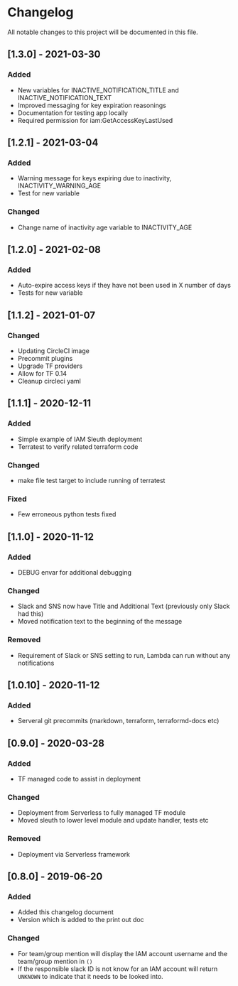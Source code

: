 <!-- markdownlint-disable MD013 MD033 MD024  -->

# Changelog

All notable changes to this project will be documented in this file.

## [1.3.0] - 2021-03-30

### Added

- New variables for INACTIVE_NOTIFICATION_TITLE and INACTIVE_NOTIFICATION_TEXT
- Improved messaging for key expiration reasonings
- Documentation for testing app locally
- Required permission for iam:GetAccessKeyLastUsed

## [1.2.1] - 2021-03-04

### Added

- Warning message for keys expiring due to inactivity, INACTIVITY_WARNING_AGE
- Test for new variable

### Changed

- Change name of inactivity age variable to INACTIVITY_AGE

## [1.2.0] - 2021-02-08

### Added

- Auto-expire access keys if they have not been used in X number of days
- Tests for new variable

## [1.1.2] - 2021-01-07

### Changed

- Updating CircleCI image
- Precommit plugins
- Upgrade TF providers
- Allow for TF 0.14
- Cleanup circleci yaml

## [1.1.1] - 2020-12-11

### Added

- Simple example of IAM Sleuth deployment
- Terratest to verify related terraform code

### Changed

- make file test target to include running of terratest

### Fixed

- Few erroneous python tests fixed

## [1.1.0] - 2020-11-12

### Added

- DEBUG envar for additional debugging

### Changed

- Slack and SNS now have Title and Additional Text (previously only Slack had this)
- Moved notification text to the beginning of the message

### Removed

- Requirement of Slack or SNS setting to run, Lambda can run without any notifications

## [1.0.10] - 2020-11-12

### Added

- Serveral git precommits (markdown, terraform, terraformd-docs etc)

## [0.9.0] - 2020-03-28

### Added

- TF managed code to assist in deployment

### Changed

- Deployment from Serverless to fully managed TF module
- Moved sleuth to lower level module and update handler, tests etc

### Removed

- Deployment via Serverless framework

## [0.8.0] - 2019-06-20

### Added

- Added this changelog document
- Version which is added to the print out doc

### Changed

- For team/group mention will display the IAM account username and the team/group mention in `()`
- If the responsible slack ID is not know for an IAM account will return `UNKNOWN` to indicate that it needs to be looked into.
